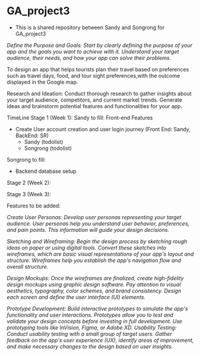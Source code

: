 # GA_project3
- This is a shared repository between Sandy and Songrong for GA_project3


_Define the Purpose and Goals: Start by clearly defining the purpose of your app and the goals you want to achieve with it. Understand your target audience, their needs, and how your app can solve their problems._

To design an app that helps tourists plan their travel based on preferences such as travel days, food, and tour sight preferences,with the outcome displayed in the Google map. 


Research and Ideation: Conduct thorough research to gather insights about your target audience, competitors, and current market trends. Generate ideas and brainstorm potential features and functionalities for your app.

TimeLine
Stage 1 (Week 1): 
Sandy to fill:
Front-end Features

- Create User account creation and user login journey (Front End: Sandy, BackEnd: SR)
   - Sandy (todolist)
   - Songrong (todolist)

Songrong to fill: 
- Backend database setup
 

Stage 2 (Week 2):

Stage 3 (Week 3): 

Features to be added: 





_Create User Personas: Develop user personas representing your target audience. User personas help you understand user behavior, preferences, and pain points. This information will guide your design decisions._


_Sketching and Wireframing: Begin the design process by sketching rough ideas on paper or using digital tools. Convert these sketches into wireframes, which are basic visual representations of your app's layout and structure. Wireframes help you establish the app's navigation flow and overall structure._


_Design Mockups: Once the wireframes are finalized, create high-fidelity design mockups using graphic design software. Pay attention to visual aesthetics, typography, color schemes, and brand consistency. Design each screen and define the user interface (UI) elements._


_Prototype Development: Build interactive prototypes to simulate the app's functionality and user interactions. Prototypes allow you to test and validate your design concepts before investing in full development. Use prototyping tools like InVision, Figma, or Adobe XD.
Usability Testing: Conduct usability testing with a small group of target users. Gather feedback on the app's user experience (UX), identify areas of improvement, and make necessary changes to the design based on user insights._

